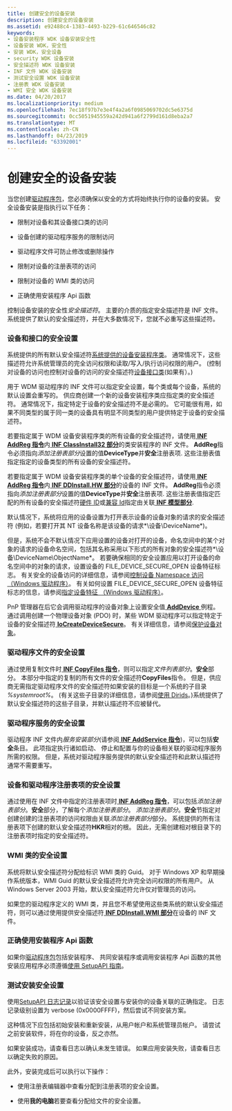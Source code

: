 ```yaml
---
title: 创建安全的设备安装
description: 创建安全的设备安装
ms.assetid: e92488c4-1383-4493-b229-61c646546c82
keywords:
- 设备安装程序 WDK 设备安装安全性
- 设备安装 WDK，安全性
- 安装 WDK，安全设备
- security WDK 设备安装
- 安全描述符 WDK 设备安装
- INF 文件 WDK 设备安装
- 测试安全设置 WDK 设备安装
- 注册表 WDK 设备安装
- WMI 安全 WDK 设备安装
ms.date: 04/20/2017
ms.localizationpriority: medium
ms.openlocfilehash: 7ec18f97b7e3e4f4a2a6f0985069702dc5e6375d
ms.sourcegitcommit: 0cc5051945559a242d941a6f2799d161d8eba2a7
ms.translationtype: MT
ms.contentlocale: zh-CN
ms.lasthandoff: 04/23/2019
ms.locfileid: "63392001"
---
```

# <a name="creating-secure-device-installations"></a>创建安全的设备安装





当您创建[驱动程序包](driver-packages.md)，您必须确保以安全的方式将始终执行你的设备的安装。 安全设备安装是指执行以下任务：

-   限制对设备和其设备接口类的访问

-   设备创建的驱动程序服务的限制访问

-   驱动程序文件可防止修改或删除操作

-   限制对设备的注册表项的访问

-   限制对设备的 WMI 类的访问

-   正确使用安装程序 Api 函数

控制设备安装的安全性*安全描述符*。 主要的介质的指定安全描述符是 INF 文件。 系统提供了默认的安全描述符，并在大多数情况下，您就不必重写这些描述符。

### <a name="security-settings-for-devices-and-interfaces"></a>设备和接口的安全设置

系统提供的所有默认安全描述符[系统提供的设备安装程序类](https://msdn.microsoft.com/library/windows/hardware/ff553419)。 通常情况下，这些描述符允许系统管理员的完全访问权限和读取/写入/执行访问权限的用户。 (控制对设备的访问也控制对设备的访问的安全描述符[设备接口类](device-interface-classes.md)(如果有）。)

用于 WDM 驱动程序的 INF 文件可以指定安全设置，每个类或每个设备，系统的默认设置会重写的。 供应商创建一个新的设备安装程序类应指定类的安全描述符。 通常情况下，指定特定于设备的安全描述符不是必需的。 它可能很有用，如果不同类型的属于同一类的设备具有明显不同类型的用户提供特定于设备的安全描述符。

若要指定属于 WDM 设备安装程序类的所有设备的安全描述符，请使用[ **INF AddReg 指令**](inf-addreg-directive.md)内[ **INF ClassInstall32 部分**](inf-classinstall32-section.md)的类安装程序的 INF 文件。 **AddReg**指令必须指向*添加注册表部分*设置的值**DeviceType**并**安全**注册表项. 这些注册表值指定指定的设备类型的所有设备的安全描述符。

若要指定属于 WDM 设备安装程序类的单个设备的安全描述符，请使用[ **INF AddReg 指令**](inf-addreg-directive.md)内[ **INF DDInstall.HW 部分**](inf-ddinstall-hw-section.md)的设备的 INF 文件。 **AddReg**指令必须指向*添加注册表部分*设置的值**DeviceType**并**安全**注册表项. 这些注册表值指定匹配的所有设备的安全描述符[硬件 ID](hardware-ids.md)或[兼容 Id](compatible-ids.md)指定由关联[ **INF 模型部分**](inf-models-section.md).

默认情况下，系统将应用的设备设置为打开表示设备的设备对象的请求的安全描述符 (例如，若要打开其 NT 设备名称是该设备的请求*\\设备\\DeviceName*)。

但是，系统不会不默认情况下应用设置的设备对打开的设备，命名空间中的某个对象的请求的设备命名空间，包括其名称采用以下形式的所有对象的安全描述符*\\设备\\DeviceName\\ObjectName*。 若要确保相同的安全设置应用以打开设备的命名空间中的对象的请求，设置设备的 FILE_DEVICE_SECURE_OPEN 设备特征标志。 有关安全的设备访问的详细信息，请参阅[控制设备 Namespace 访问 （Windows 驱动程序）](https://msdn.microsoft.com/library/windows/hardware/ff542068)。 有关如何设置 FILE_DEVICE_SECURE_OPEN 设备特征标志的信息，请参阅[指定设备特征 （Windows 驱动程序）](https://msdn.microsoft.com/library/windows/hardware/ff563818)。

PnP 管理器在后它会调用驱动程序的设备对象上设置安全值[ **AddDevice** ](https://msdn.microsoft.com/library/windows/hardware/ff540521)例程。 通过调用创建一个物理设备对象 (PDO) 时，某些 WDM 驱动程序可以指定特定于设备的安全描述符[ **IoCreateDeviceSecure**](https://msdn.microsoft.com/library/windows/hardware/ff548407)。 有关详细信息，请参阅[保护设备对象](https://msdn.microsoft.com/library/windows/hardware/ff563688)。

### <a name="security-settings-for-driver-files"></a>驱动程序文件的安全设置

通过使用复制文件时[ **INF CopyFiles 指令**](inf-copyfiles-directive.md)，则可以指定*文件列表部分*。**安全**部分。 本部分中指定的复制的所有文件的安全描述符**CopyFiles**指令。 但是，供应商无需指定驱动程序文件的安全描述符如果安装的目标是一个系统的子目录 *%systemroot%*。 (有关这些子目录的详细信息，请参阅[使用 Dirids](using-dirids.md)。)系统提供了默认安全描述符的这些子目录，并默认描述符不应被替代。

### <a name="security-settings-for-driver-services"></a>驱动程序服务的安全设置

驱动程序 INF 文件内*服务安装部分*(请参阅[ **INF AddService 指令**](inf-addservice-directive.md))，可以包括**安全**条目。 此项指定执行诸如启动、 停止和配置与你的设备相关联的驱动程序服务所需的权限。 但是，系统对驱动程序服务提供的默认安全描述符和此默认描述符通常不需要重写。

### <a name="security-settings-for-device-and-driver-registry-entries"></a>设备和驱动程序注册表项的安全设置

通过使用在 INF 文件中指定的注册表项时[ **INF AddReg 指令**](inf-addreg-directive.md)，可以包括*添加注册表部分*。**安全**部分，了解每个*添加注册表部分*。 *添加注册表部分*。**安全**节指定对创建创建的注册表项的访问权限由关联*添加注册表部分*部分。 系统提供的所有注册表项下创建的默认安全描述符**HKR**相对的根。 因此，无需创建相对根目录下的注册表项时指定的安全描述符。

### <a name="security-settings-for-wmi-classes"></a>WMI 类的安全设置

系统将默认安全描述符分配给标识 WMI 类的 Guid。 对于 Windows XP 和早期操作系统版本，WMI Guid 的默认安全描述符允许完全访问权限的所有用户。 从 Windows Server 2003 开始，默认安全描述符允许仅对管理员的访问。

如果您的驱动程序定义的 WMI 类，并且您不希望使用这些类系统的默认安全描述符，则可以通过使用提供安全描述符[ **INF DDInstall.WMI 部分**](inf-ddinstall-wmi-section.md)在设备的 INF 文件。

### <a name="using-setupapi-functions-correctly"></a>正确使用安装程序 Api 函数

如果你[驱动程序包](driver-packages.md)包括安装程序、 共同安装程序或调用安装程序 Api 函数的其他安装应用程序必须遵循[使用 SetupAPI 指南](guidelines-for-using-setupapi.md)。

### <a href="" id="testing-installation-security-settings-"></a>测试安装安全设置

使用[SetupAPI 日志记录](setupapi-logging--windows-server-2003--windows-xp--and-windows-2000-.md)以验证该安全设置与安装你的设备关联的正确指定。 日志记录级别设置为 verbose (0x0000FFFF)，然后尝试不同安装方案。

这种情况下应包括初始安装和重新安装，从用户帐户和系统管理员帐户。 请尝试之前安装软件，将在你的设备，反之亦然。

如果安装成功，请查看日志以确认未发生错误。 如果应用安装失败，请查看日志以确定失败的原因。

此外，安装完成后可以执行以下操作：

-   使用注册表编辑器中查看分配到注册表项的安全设置。

-   使用**我的电脑**若要查看分配给文件的安全设置。

 

 





